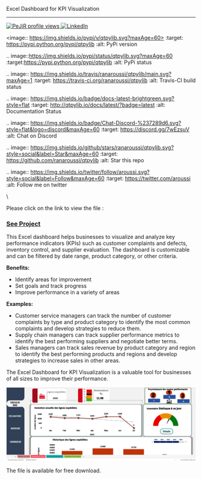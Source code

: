 Excel Dashboard for KPI Visualization 

<a href="https://github.com/pejir">

<hr/>
<!DOCTYPE html>
<html>
<head>

</head>
<body>
  <img src="https://komarev.com/ghpvc/?username=PeJiR&color=blue&style=flat-square" alt="PeJiR profile views" />
  <a href="https://www.linkedin.com/in/pejir/" target="_blank">
   <img src="https://img.shields.io/badge/LinkedIn-blue?style=flat&logo=linkedin&labelColor=blue" alt="LinkedIn" />
 
  </a>
</body>
</html>


<image:: https://img.shields.io/pypi/v/qtpylib.svg?maxAge=60>
    :target: https://pypi.python.org/pypi/qtpylib
    :alt: PyPi version

.. image::https://img.shields.io/pypi/status/qtpylib.svg?maxAge=60
    :target:https://pypi.python.org/pypi/qtpylib
    :alt: PyPi status

.. image:: https://img.shields.io/travis/ranaroussi/qtpylib/main.svg?maxAge=1
    :target: https://travis-ci.org/ranaroussi/qtpylib
    :alt: Travis-CI build status

.. image:: https://img.shields.io/badge/docs-latest-brightgreen.svg?style=flat
    :target: http://qtpylib.io/docs/latest/?badge=latest
    :alt: Documentation Status

.. image:: https://img.shields.io/badge/Chat-Discord-%237289d6.svg?style=flat&logo=discord&maxAge=60
    :target: https://discord.gg/7wEzsuV
    :alt: Chat on Discord

.. image:: https://img.shields.io/github/stars/ranaroussi/qtpylib.svg?style=social&label=Star&maxAge=60
    :target: https://github.com/ranaroussi/qtpylib
    :alt: Star this repo

.. image:: https://img.shields.io/twitter/follow/aroussi.svg?style=social&label=Follow&maxAge=60
    :target: https://twitter.com/aroussi
    :alt: Follow me on twitter

\




Please click on the link to view the file :

 ### [See Project](https://github.com/PeJiR/Excel/blob/522ab992163bfec3d395231a177d3b21e8171e19/KPI%20dashboard.%20-%20Editable.xlsb) 
 
This Excel dashboard helps businesses to visualize and analyze key performance indicators (KPIs) such as customer complaints and defects, inventory control, and supplier evaluation. The dashboard is customizable and can be filtered by date range, product category, or other criteria.

**Benefits:**

- Identify areas for improvement
- Set goals and track progress
- Improve performance in a variety of areas

**Examples:**

- Customer service managers can track the number of customer complaints by type and product category to identify the most common complaints and develop strategies to reduce them.
- Supply chain managers can track supplier performance metrics to identify the best performing suppliers and negotiate better terms.
- Sales managers can track sales revenue by product category and region to identify the best performing products and regions and develop strategies to increase sales in other areas.

The Excel Dashboard for KPI Visualization is a valuable tool for businesses of all sizes to improve their performance.


 [<img src = "excel.png">](https://github.com/PeJiR/Excel/blob/522ab992163bfec3d395231a177d3b21e8171e19/KPI%20dashboard.%20-%20Editable.xlsb) 

The file is available for free download.
